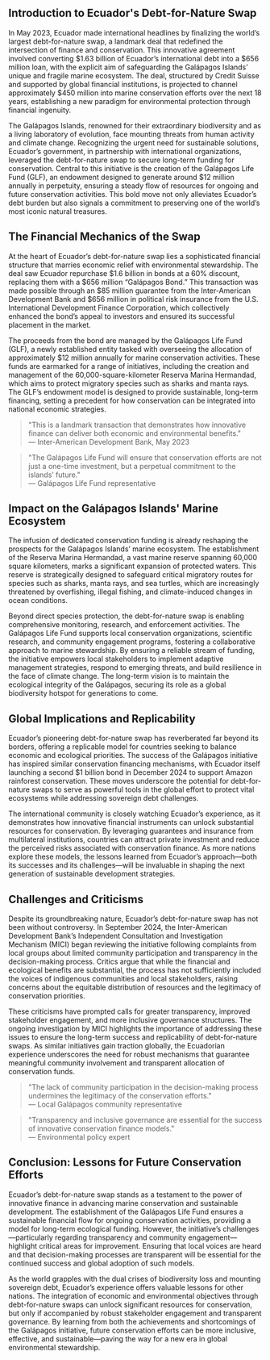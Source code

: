 ## Introduction to Ecuador's Debt-for-Nature Swap

In May 2023, Ecuador made international headlines by finalizing the world’s largest debt-for-nature swap, a landmark deal that redefined the intersection of finance and conservation. This innovative agreement involved converting $1.63 billion of Ecuador’s international debt into a $656 million loan, with the explicit aim of safeguarding the Galápagos Islands’ unique and fragile marine ecosystem. The deal, structured by Credit Suisse and supported by global financial institutions, is projected to channel approximately $450 million into marine conservation efforts over the next 18 years, establishing a new paradigm for environmental protection through financial ingenuity.

The Galápagos Islands, renowned for their extraordinary biodiversity and as a living laboratory of evolution, face mounting threats from human activity and climate change. Recognizing the urgent need for sustainable solutions, Ecuador’s government, in partnership with international organizations, leveraged the debt-for-nature swap to secure long-term funding for conservation. Central to this initiative is the creation of the Galápagos Life Fund (GLF), an endowment designed to generate around $12 million annually in perpetuity, ensuring a steady flow of resources for ongoing and future conservation activities. This bold move not only alleviates Ecuador’s debt burden but also signals a commitment to preserving one of the world’s most iconic natural treasures.

## The Financial Mechanics of the Swap

At the heart of Ecuador’s debt-for-nature swap lies a sophisticated financial structure that marries economic relief with environmental stewardship. The deal saw Ecuador repurchase $1.6 billion in bonds at a 60% discount, replacing them with a $656 million “Galápagos Bond.” This transaction was made possible through an $85 million guarantee from the Inter-American Development Bank and $656 million in political risk insurance from the U.S. International Development Finance Corporation, which collectively enhanced the bond’s appeal to investors and ensured its successful placement in the market.

The proceeds from the bond are managed by the Galápagos Life Fund (GLF), a newly established entity tasked with overseeing the allocation of approximately $12 million annually for marine conservation activities. These funds are earmarked for a range of initiatives, including the creation and management of the 60,000-square-kilometer Reserva Marina Hermandad, which aims to protect migratory species such as sharks and manta rays. The GLF’s endowment model is designed to provide sustainable, long-term financing, setting a precedent for how conservation can be integrated into national economic strategies.

> "This is a landmark transaction that demonstrates how innovative finance can deliver both economic and environmental benefits."  
> — Inter-American Development Bank, May 2023

> "The Galápagos Life Fund will ensure that conservation efforts are not just a one-time investment, but a perpetual commitment to the islands’ future."  
> — Galápagos Life Fund representative

## Impact on the Galápagos Islands' Marine Ecosystem

The infusion of dedicated conservation funding is already reshaping the prospects for the Galápagos Islands’ marine ecosystem. The establishment of the Reserva Marina Hermandad, a vast marine reserve spanning 60,000 square kilometers, marks a significant expansion of protected waters. This reserve is strategically designed to safeguard critical migratory routes for species such as sharks, manta rays, and sea turtles, which are increasingly threatened by overfishing, illegal fishing, and climate-induced changes in ocean conditions.

Beyond direct species protection, the debt-for-nature swap is enabling comprehensive monitoring, research, and enforcement activities. The Galápagos Life Fund supports local conservation organizations, scientific research, and community engagement programs, fostering a collaborative approach to marine stewardship. By ensuring a reliable stream of funding, the initiative empowers local stakeholders to implement adaptive management strategies, respond to emerging threats, and build resilience in the face of climate change. The long-term vision is to maintain the ecological integrity of the Galápagos, securing its role as a global biodiversity hotspot for generations to come.

## Global Implications and Replicability

Ecuador’s pioneering debt-for-nature swap has reverberated far beyond its borders, offering a replicable model for countries seeking to balance economic and ecological priorities. The success of the Galápagos initiative has inspired similar conservation financing mechanisms, with Ecuador itself launching a second $1 billion bond in December 2024 to support Amazon rainforest conservation. These moves underscore the potential for debt-for-nature swaps to serve as powerful tools in the global effort to protect vital ecosystems while addressing sovereign debt challenges.

The international community is closely watching Ecuador’s experience, as it demonstrates how innovative financial instruments can unlock substantial resources for conservation. By leveraging guarantees and insurance from multilateral institutions, countries can attract private investment and reduce the perceived risks associated with conservation finance. As more nations explore these models, the lessons learned from Ecuador’s approach—both its successes and its challenges—will be invaluable in shaping the next generation of sustainable development strategies.

## Challenges and Criticisms

Despite its groundbreaking nature, Ecuador’s debt-for-nature swap has not been without controversy. In September 2024, the Inter-American Development Bank’s Independent Consultation and Investigation Mechanism (MICI) began reviewing the initiative following complaints from local groups about limited community participation and transparency in the decision-making process. Critics argue that while the financial and ecological benefits are substantial, the process has not sufficiently included the voices of indigenous communities and local stakeholders, raising concerns about the equitable distribution of resources and the legitimacy of conservation priorities.

These criticisms have prompted calls for greater transparency, improved stakeholder engagement, and more inclusive governance structures. The ongoing investigation by MICI highlights the importance of addressing these issues to ensure the long-term success and replicability of debt-for-nature swaps. As similar initiatives gain traction globally, the Ecuadorian experience underscores the need for robust mechanisms that guarantee meaningful community involvement and transparent allocation of conservation funds.

> "The lack of community participation in the decision-making process undermines the legitimacy of the conservation efforts."  
> — Local Galápagos community representative

> "Transparency and inclusive governance are essential for the success of innovative conservation finance models."  
> — Environmental policy expert

## Conclusion: Lessons for Future Conservation Efforts

Ecuador’s debt-for-nature swap stands as a testament to the power of innovative finance in advancing marine conservation and sustainable development. The establishment of the Galápagos Life Fund ensures a sustainable financial flow for ongoing conservation activities, providing a model for long-term ecological funding. However, the initiative’s challenges—particularly regarding transparency and community engagement—highlight critical areas for improvement. Ensuring that local voices are heard and that decision-making processes are transparent will be essential for the continued success and global adoption of such models.

As the world grapples with the dual crises of biodiversity loss and mounting sovereign debt, Ecuador’s experience offers valuable lessons for other nations. The integration of economic and environmental objectives through debt-for-nature swaps can unlock significant resources for conservation, but only if accompanied by robust stakeholder engagement and transparent governance. By learning from both the achievements and shortcomings of the Galápagos initiative, future conservation efforts can be more inclusive, effective, and sustainable—paving the way for a new era in global environmental stewardship.
